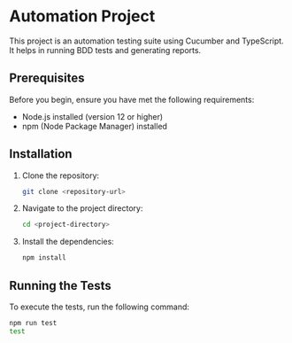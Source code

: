 # Automation Project

This project is an automation testing suite using Cucumber and TypeScript. It helps in running BDD tests and generating reports.

## Prerequisites

Before you begin, ensure you have met the following requirements:
- Node.js installed (version 12 or higher)
- npm (Node Package Manager) installed

## Installation

1. Clone the repository:
    ```sh
    git clone <repository-url>
    ```
2. Navigate to the project directory:
    ```sh
    cd <project-directory>
    ```
3. Install the dependencies:
    ```sh
    npm install
    ```

## Running the Tests

To execute the tests, run the following command:
```sh
npm run test
test
